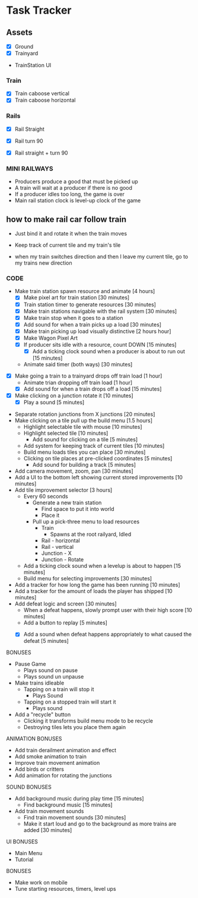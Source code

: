 # Task Tracker

## Assets

* [X] Ground
* [X] Trainyard
* TrainStation
UI


### Train

* [X] Train caboose vertical
* [X] Train caboose horizontal

### Rails

* [X] Rail Straight
* [X] Rail turn 90
* [X] Rail straight + turn 90


### MINI RAILWAYS

* Producers produce a good that must be picked up
* A train will wait at a producer if there is no good
* If a producer idles too long, the game is over
* Main rail station clock is level-up clock of the game


## how to make rail car follow train

* Just bind it and rotate it when the train moves

* Keep track of current tile and my train's tile
* when my train switches direction and then I leave my current tile, go to my trains new direction


### CODE

* Make train station spawn resource and animate [4 hours]
	* [x] Make pixel art for train station [30 minutes]
	* [x] Train station timer to generate resources [30 minutes]
	* [x] Make train stations navigable with the rail system [30 minutes]
	* [x] Make train stop when it goes to a station
	* [x] Add sound for when a train picks up a load [30 minutes]
	* [x] Make train picking up load visually distinctive [2 hours hour]
	* [x] Make Wagon Pixel Art
	* [x] If producer sits idle with a resource, count DOWN [15 minutes]
		* [x] Add a ticking clock sound when a producer is about to run out [15 minutes]
	* Animate said timer (both ways) [30 minutes]
* [x] Make going a train to a trainyard drops off train load [1 hour]
	* Animate trian dropping off train load [1 hour]
	* [x] Add sound for when a train drops off a load [15 minutes]
* [x] Make clicking on a junction rotate it [10 minutes]
	* [x] Play a sound [5 minutes]
* Separate rotation junctions from X junctions [20 minutes]
* Make clicking on a tile pull up the build menu [1.5 hours]
	* Highlight selectable tile with mouse [10 minutes]
	* Highlight selected tile [10 minutes]
		* Add sound for clicking on a tile [5 minutes]
	* Add system for keeping track of current tiles [10 minutes]
	* Build menu loads tiles you can place [30 minutes]
	* Clicking on tile places at pre-clicked coordinates [5 minutes]
		* Add sound for building a track [5 minutes]
* Add camera movement, zoom, pan [30 minutes]
* Add a UI to the bottom left showing current stored improvements [10 minutes]
* Add tile improvement selector [3 hours]
	* Every 60 seconds
		* Generate a new train station
			* Find space to put it into world
			* Place it
		* Pull up a pick-three menu to load resources
			* Train
				* Spawns at the root railyard, Idled
			* Rail - horizontal
			* Rail - vertical
			* Junction - X
			* Junction - Rotate
	* Add a ticking clock sound when a levelup is about to happen [15 minutes]
	* Build menu for selecting improvements [30 minutes]
* Add a tracker for how long the game has been running [10 minutes]
* Add a tracker for the amount of loads the player has shipped [10 minutes]
* Add defeat logic and screen [30 minutes]
	* When a defeat happens, slowly prompt user with their high score [10 minutes]
	* Add a button to replay [5 minutes]
	* [x] Add a sound when defeat happens appropriately to what caused the defeat [5 minutes]


BONUSES
* Pause Game
	* Plays sound on pause
	* Plays sound un unpause
* Make trains idleable
	* Tapping on a train will stop it
		* Plays Sound
	* Tapping on a stopped train will start it
		* Plays sound
* Add a "recycle" button
	* Clicking it transforms build menu mode to be recycle
	* Destroying tiles lets you place them again

ANIMATION BONUSES
* Add train derailment animation and effect
* Add smoke animation to train
* Improve train movement animation
* Add birds or critters
* Add animation for rotating the junctions

SOUND BONUSES
* Add background music during play time [15 minutes]
	* Find background music [15 minutes]
* Add train movement sounds
	* Find train movement sounds [30 minutes]
	* Make it start loud and go to the background as more trains are added [30 minutes]

UI BONUSES

* Main Menu
* Tutorial

BONUSES
* Make work on mobile
* Tune starting resources, timers, level ups


